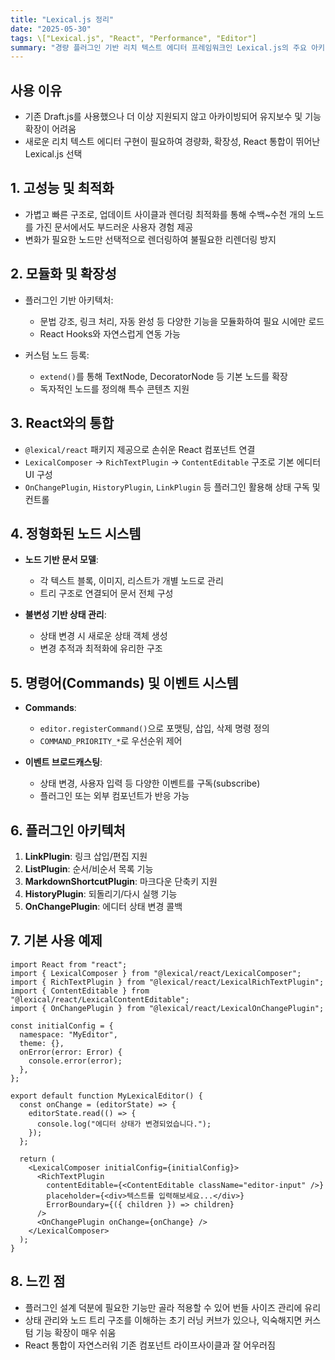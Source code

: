 ```yaml
---
title: "Lexical.js 정리"
date: "2025-05-30"
tags: \["Lexical.js", "React", "Performance", "Editor"]
summary: "경량 플러그인 기반 리치 텍스트 에디터 프레임워크인 Lexical.js의 주요 아키텍처와 개념을 정리합니다."
---
```


## 사용 이유

- 기존 Draft.js를 사용했으나 더 이상 지원되지 않고 아카이빙되어 유지보수 및 기능 확장이 어려움
- 새로운 리치 텍스트 에디터 구현이 필요하여 경량화, 확장성, React 통합이 뛰어난 Lexical.js 선택

## 1. 고성능 및 최적화

- 가볍고 빠른 구조로, 업데이트 사이클과 렌더링 최적화를 통해 수백\~수천 개의 노드를 가진 문서에서도 부드러운 사용자 경험 제공
- 변화가 필요한 노드만 선택적으로 렌더링하여 불필요한 리렌더링 방지

## 2. 모듈화 및 확장성

- 플러그인 기반 아키텍처:

  - 문법 강조, 링크 처리, 자동 완성 등 다양한 기능을 모듈화하여 필요 시에만 로드
  - React Hooks와 자연스럽게 연동 가능

- 커스텀 노드 등록:

  - `extend()`를 통해 TextNode, DecoratorNode 등 기본 노드를 확장
  - 독자적인 노드를 정의해 특수 콘텐츠 지원

## 3. React와의 통합

- `@lexical/react` 패키지 제공으로 손쉬운 React 컴포넌트 연결
- `LexicalComposer` → `RichTextPlugin` → `ContentEditable` 구조로 기본 에디터 UI 구성
- `OnChangePlugin`, `HistoryPlugin`, `LinkPlugin` 등 플러그인 활용해 상태 구독 및 컨트롤

## 4. 정형화된 노드 시스템

- **노드 기반 문서 모델**:

  - 각 텍스트 블록, 이미지, 리스트가 개별 노드로 관리
  - 트리 구조로 연결되어 문서 전체 구성

- **불변성 기반 상태 관리**:

  - 상태 변경 시 새로운 상태 객체 생성
  - 변경 추적과 최적화에 유리한 구조

## 5. 명령어(Commands) 및 이벤트 시스템

- **Commands**:

  - `editor.registerCommand()`으로 포맷팅, 삽입, 삭제 명령 정의
  - `COMMAND_PRIORITY_*`로 우선순위 제어

- **이벤트 브로드캐스팅**:

  - 상태 변경, 사용자 입력 등 다양한 이벤트를 구독(subscribe)
  - 플러그인 또는 외부 컴포넌트가 반응 가능

## 6. 플러그인 아키텍처

1. **LinkPlugin**: 링크 삽입/편집 지원
2. **ListPlugin**: 순서/비순서 목록 기능
3. **MarkdownShortcutPlugin**: 마크다운 단축키 지원
4. **HistoryPlugin**: 되돌리기/다시 실행 기능
5. **OnChangePlugin**: 에디터 상태 변경 콜백

## 7. 기본 사용 예제

```tsx
import React from "react";
import { LexicalComposer } from "@lexical/react/LexicalComposer";
import { RichTextPlugin } from "@lexical/react/LexicalRichTextPlugin";
import { ContentEditable } from "@lexical/react/LexicalContentEditable";
import { OnChangePlugin } from "@lexical/react/LexicalOnChangePlugin";

const initialConfig = {
  namespace: "MyEditor",
  theme: {},
  onError(error: Error) {
    console.error(error);
  },
};

export default function MyLexicalEditor() {
  const onChange = (editorState) => {
    editorState.read(() => {
      console.log("에디터 상태가 변경되었습니다.");
    });
  };

  return (
    <LexicalComposer initialConfig={initialConfig}>
      <RichTextPlugin
        contentEditable={<ContentEditable className="editor-input" />}
        placeholder={<div>텍스트를 입력해보세요...</div>}
        ErrorBoundary={({ children }) => children}
      />
      <OnChangePlugin onChange={onChange} />
    </LexicalComposer>
  );
}
```

## 8. 느낀 점

- 플러그인 설계 덕분에 필요한 기능만 골라 적용할 수 있어 번들 사이즈 관리에 유리
- 상태 관리와 노드 트리 구조를 이해하는 초기 러닝 커브가 있으나, 익숙해지면 커스텀 기능 확장이 매우 쉬움
- React 통합이 자연스러워 기존 컴포넌트 라이프사이클과 잘 어우러짐
